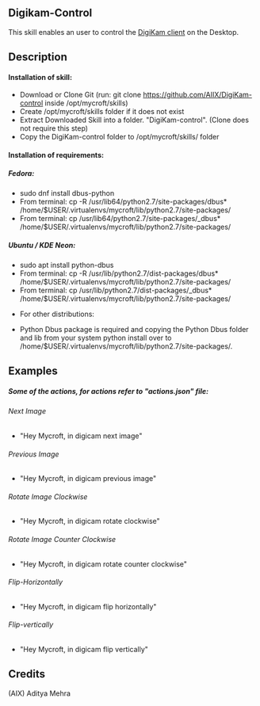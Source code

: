 ## Digikam-Control
This skill enables an user to control the [DigiKam client](https://www.digikam.org/) on the Desktop.

## Description 
#### Installation of skill:
* Download or Clone Git (run: git clone https://github.com/AIIX/DigiKam-control inside /opt/mycroft/skills)
* Create /opt/mycroft/skills folder if it does not exist
* Extract Downloaded Skill into a folder. "DigiKam-control". (Clone does not require this step)
* Copy the DigiKam-control folder to /opt/mycroft/skills/ folder

#### Installation of requirements:
##### Fedora: 
- sudo dnf install dbus-python
- From terminal: cp -R /usr/lib64/python2.7/site-packages/dbus* /home/$USER/.virtualenvs/mycroft/lib/python2.7/site-packages/
- From terminal: cp /usr/lib64/python2.7/site-packages/_dbus* /home/$USER/.virtualenvs/mycroft/lib/python2.7/site-packages/

##### Ubuntu / KDE Neon: 
- sudo apt install python-dbus
- From terminal: cp -R /usr/lib/python2.7/dist-packages/dbus* /home/$USER/.virtualenvs/mycroft/lib/python2.7/site-packages/
- From terminal: cp /usr/lib/python2.7/dist-packages/_dbus* /home/$USER/.virtualenvs/mycroft/lib/python2.7/site-packages/

* For other distributions:
- Python Dbus package is required and copying the Python Dbus folder and lib from your system python install over to /home/$USER/.virtualenvs/mycroft/lib/python2.7/site-packages/.

## Examples
##### Some of the actions, for actions refer to "actions.json" file: 

###### Next Image
* "Hey Mycroft, in digicam next image"

###### Previous Image
* "Hey Mycroft, in digicam previous image"

###### Rotate Image Clockwise
* "Hey Mycroft, in digicam rotate clockwise"

###### Rotate Image Counter Clockwise
* "Hey Mycroft, in digicam rotate counter clockwise"

###### Flip-Horizontally
* "Hey Mycroft, in digicam flip horizontally"

###### Flip-vertically
* "Hey Mycroft, in digicam flip vertically"


## Credits 
(AIX) Aditya Mehra
